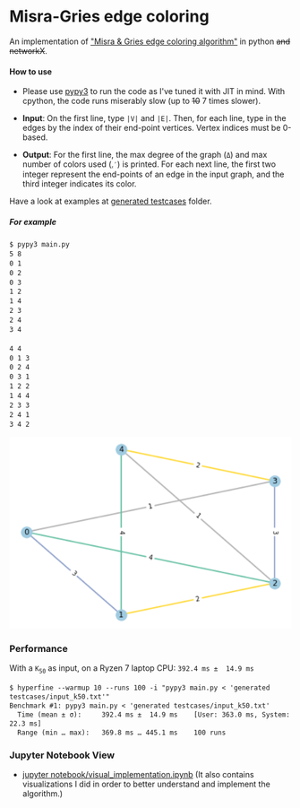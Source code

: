 # Misra-Gries edge coloring

An implementation of ["Misra & Gries edge coloring algorithm"](https://www.cs.utexas.edu/users/misra/psp.dir/vizing.pdf) in python ~~and networkX~~.

#### How to use
* Please use [pypy3](https://www.pypy.org/) to run the code as I've tuned it with JIT in mind. With cpython, the code runs miserably slow (up to ~~10~~ 7 times slower).

* **Input**: On the first line, type `|V|` and `|E|`. Then, for each line, type in the edges by the index of their end-point vertices. Vertex indices must be 0-based.

* **Output**: For the first line, the max degree of the graph (`Δ`) and max number of colors used (`ᵪ′`) is printed. For each next line, the first two integer represent the end-points of an edge in the input graph, and the third integer indicates its color.

Have a look at examples at [generated testcases](https://codeberg.org/alifara/Misra-Gries-coloring/src/branch/master/generated%20testcases) folder.

##### For example


```sh
$ pypy3 main.py
5 8
0 1
0 2
0 3
1 2
1 4
2 3
2 4
3 4

4 4
0 1 3
0 2 4
0 3 1
1 2 2
1 4 4
2 3 3
2 4 1
3 4 2
```


![plot of the exmaple graph and its coloring](.media/exmaple.png "plot of the graph in the exmaple")

### Performance
With a `K`<sub>`50`</sub> as input, on a Ryzen 7 laptop CPU: `392.4 ms ±  14.9 ms`

``` shell
$ hyperfine --warmup 10 --runs 100 -i "pypy3 main.py < 'generated testcases/input_k50.txt'"
Benchmark #1: pypy3 main.py < 'generated testcases/input_k50.txt'
  Time (mean ± σ):     392.4 ms ±  14.9 ms    [User: 363.0 ms, System: 22.3 ms]
  Range (min … max):   369.8 ms … 445.1 ms    100 runs
```

### Jupyter Notebook View

* [jupyter notebook/visual_implementation.ipynb](https://nbviewer.jupyter.org/urls/codeberg.org/alifara/Misra-Gries-coloring/raw/branch/master/jupyter%20notebook/visual_implementation.ipynb) (It also contains visualizations I did in order to better understand and implement the algorithm.)
